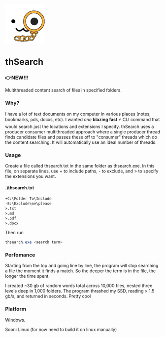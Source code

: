 <img src="images/icon.png" alt="icon" style="zoom:50%;" />

# thSearch 

### 👉NEW!!!

Multithreaded content search of files in specified folders. 

### Why?

I have a lot of text documents on my computer in various places (notes, bookmarks, pds, docxs, etc). I wanted *one* **blazing fast** ⚡ CLI command that would search just the locations and extensions I specify. thSearch uses a producer consumer multithreaded approach where a single producer thread finds candidate files and passes these off to "consumer" threads which do the content searching. It will automatically use an ideal number of threads.

### Usage

Create a file called thsearch.txt in the same folder as thsearch.exe. In this file, on separate lines, use + to include paths, - to exclude, and > to specify the extensions you want.

#### .\thsearch.txt 

```
+C:\Folder To\Include
-E:\Exclude\me\please
>.txt
>.md
>.pdf
>.docx
```

Then run 

```powershell
thsearch.exe <search term>
```

### Perfomance

Starting from the top and going line by line, the program will stop searching a file the moment it finds a match. So the deeper the term is in the file, the longer the time spent. 

I created ~30 gb of random words total across 10,000 files, nested three levels deep in 1,000 folders. The program thrashed my SSD, reading > 1.5 gb/s, and returned in seconds. Pretty cool

### Platform

Windows.

Soon: Linux (for now need to build it on linux manually)


